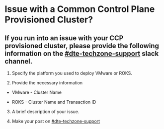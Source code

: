 # Issue with a Common Control Plane Provisioned Cluster?

## If you run into an issue with your CCP provisioned cluster, please provide the following information on the [#dte-techzone-support](https://ibm-dte.slack.com/archives/C0124J683GW) slack channel.

1. Specify the platform you used to deploy VMware or ROKS.

2. Provide the necessary information  

  *  VMware - Cluster Name  

  *  ROKS - Cluster Name and Transaction ID

3.  A brief description of your issue.

4.  Make your post on [#dte-techzone-support](https://ibm-dte.slack.com/archives/C0124J683GW)
